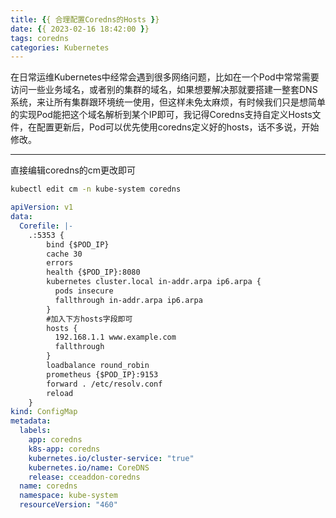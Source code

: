 ```yaml
---
title: {{ 合理配置Coredns的Hosts }}
date: {{ 2023-02-16 18:42:00 }}
tags: coredns
categories: Kubernetes
---
```


在日常运维Kubernetes中经常会遇到很多网络问题，比如在一个Pod中常常需要访问一些业务域名，或者别的集群的域名，如果想要解决那就要搭建一整套DNS系统，来让所有集群跟环境统一使用，但这样未免太麻烦，有时候我们只是想简单的实现Pod能把这个域名解析到某个IP即可，我记得Coredns支持自定义Hosts文件，在配置更新后，Pod可以优先使用coredns定义好的hosts，话不多说，开始修改。

<!-- more -->

---

直接编辑coredns的cm更改即可

```bash
kubectl edit cm -n kube-system coredns
```

```yaml
apiVersion: v1
data:
  Corefile: |-
    .:5353 {
        bind {$POD_IP}
        cache 30
        errors
        health {$POD_IP}:8080
        kubernetes cluster.local in-addr.arpa ip6.arpa {
          pods insecure
          fallthrough in-addr.arpa ip6.arpa
        }
        #加入下方hosts字段即可
        hosts {
          192.168.1.1 www.example.com
          fallthrough
        }
        loadbalance round_robin
        prometheus {$POD_IP}:9153
        forward . /etc/resolv.conf
        reload
    }
kind: ConfigMap
metadata:
  labels:
    app: coredns
    k8s-app: coredns
    kubernetes.io/cluster-service: "true"
    kubernetes.io/name: CoreDNS
    release: cceaddon-coredns
  name: coredns
  namespace: kube-system
  resourceVersion: "460"
```
